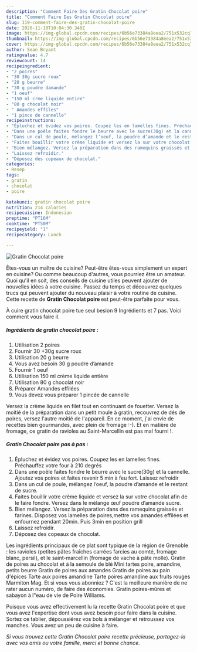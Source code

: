 ```yaml
---
description: "Comment Faire Des Gratin Chocolat poire"
title: "Comment Faire Des Gratin Chocolat poire"
slug: 119-comment-faire-des-gratin-chocolat-poire
date: 2020-11-10T10:04:30.340Z
image: https://img-global.cpcdn.com/recipes/6b56e73384a8eea2/751x532cq70/gratin-chocolat-poire-photo-principale-de-la-recette.jpg
thumbnail: https://img-global.cpcdn.com/recipes/6b56e73384a8eea2/751x532cq70/gratin-chocolat-poire-photo-principale-de-la-recette.jpg
cover: https://img-global.cpcdn.com/recipes/6b56e73384a8eea2/751x532cq70/gratin-chocolat-poire-photo-principale-de-la-recette.jpg
author: Sean Bryant
ratingvalue: 4.7
reviewcount: 14
recipeingredient:
- "2 poires"
- "30 30g sucre roux"
- "20 g beurre"
- "30 g poudre damande"
- "1 oeuf"
- "150 ml crme liquide entire"
- "80 g chocolat noir"
- " Amandes effiles"
- "1 pince de cannelle"
recipeinstructions:
- "Épluchez et évidez vos poires. Coupez les en lamelles fines. Préchauffez votre four à 210 degrés"
- "Dans une poêle faites fondre le beurre avec le sucre(30g) et la cannelle. Ajoutez vos poires et faites revenir 5 min à feu fort. Laissez refroidir"
- "Dans un cul de poule, mélangez l’oeuf, la poudre d’amande et le restant de sucre."
- "Faites bouillir votre crème liquide et versez la sur votre chocolat afin de le faire fondre. Versez dans le mélange œuf poudre d’amande sucre."
- "Bien mélangez. Versez la préparation dans des ramequins graissés et farines. Disposez vos lamelles de poires,mettre vos amandes effilées et enfournez pendant 20min. Puis 3min en position grill"
- "Laissez refroidir."
- "Déposez des copeaux de chocolat."
categories:
- Resep
tags:
- gratin
- chocolat
- poire

katakunci: gratin chocolat poire 
nutrition: 214 calories
recipecuisine: Indonesian
preptime: "PT16M"
cooktime: "PT50M"
recipeyield: "1"
recipecategory: Lunch

---
```



![Gratin Chocolat poire](https://img-global.cpcdn.com/recipes/6b56e73384a8eea2/751x532cq70/gratin-chocolat-poire-photo-principale-de-la-recette.jpg)

Êtes-vous un maître de cuisine? Peut-être êtes-vous simplement un expert en cuisine? Ou comme beaucoup d'autres, vous pourriez être un amateur. Quoi qu'il en soit, des conseils de cuisine utiles peuvent ajouter de nouvelles idées à votre cuisine. Passez du temps et découvrez quelques trucs qui peuvent ajouter du nouveau plaisir à votre routine de cuisine. Cette recette de <strong> Gratin Chocolat poire </strong> est peut-être parfaite pour vous.

<!--inarticleads1-->

À cuire gratin chocolat poire tue seul besion 9 Ingrédients et 7 pas. Voici comment vous faire il.

##### Ingrédients de gratin chocolat poire :

1. Utilisation 2 poires
1. Fournir 30 +30g sucre roux
1. Utilisation 20 g beurre
1. Vous avez besoin 30 g poudre d’amande
1. Fournir 1 oeuf
1. Utilisation 150 ml crème liquide entière
1. Utilisation 80 g chocolat noir
1. Préparer  Amandes effilées
1. Vous devez vous préparer 1 pincée de cannelle


Versez la crème liquide en filet tout en continuant de fouetter. Versez la moitié de la préparation dans un petit moule à gratin, recouvrez de dés de poires, versez l&#39;autre moitié de l&#39;appareil. En ce moment, j&#39;ai envie de recettes bien gourmandes, avec plein de fromage :-). Et en matière de fromage, ce gratin de ravioles au Saint-Marcellin est pas mal fourni !. 

<!--inarticleads2-->

##### Gratin Chocolat poire pas à pas :

1. Épluchez et évidez vos poires. Coupez les en lamelles fines. Préchauffez votre four à 210 degrés
1. Dans une poêle faites fondre le beurre avec le sucre(30g) et la cannelle. Ajoutez vos poires et faites revenir 5 min à feu fort. Laissez refroidir
1. Dans un cul de poule, mélangez l’oeuf, la poudre d’amande et le restant de sucre.
1. Faites bouillir votre crème liquide et versez la sur votre chocolat afin de le faire fondre. Versez dans le mélange œuf poudre d’amande sucre.
1. Bien mélangez. Versez la préparation dans des ramequins graissés et farines. Disposez vos lamelles de poires,mettre vos amandes effilées et enfournez pendant 20min. Puis 3min en position grill
1. Laissez refroidir.
1. Déposez des copeaux de chocolat.


Les ingrédients principaux de ce plat sont typique de la région de Grenoble : les ravioles (petites pâtes fraîches carrées farcies au comté, fromage blanc, persil), et le saint-marcellin (fromage de vache à pâte molle). Gratin de poires au chocolat et à la semoule de blé Mini tartes poire, amandine, petits beurre Gratin de poires aux amandes Gratin de poires au pain d&#39;épices Tarte aux poires amandine Tarte poires amandine aux fruits rouges Marmiton Mag. Et si vous vous abonniez ? C&#39;est la meilleure manière de ne rater aucun numéro, de faire des économies. Gratin poires-mûres et sabayon à l&#34;eau de vie de Poire Williams. 

<!--inarticleads1-->

<p>
Puisque vous avez effectivement lu la recette Gratin Chocolat poire et que vous avez l'expertise dont vous avez besoin pour faire dans la cuisine. Sortez ce tablier, dépoussiérez vos bols à mélanger et retroussez vos manches. Vous avez un peu de cuisine à faire.
</p>

<p>
<i>Si vous trouvez cette Gratin Chocolat poire recette précieuse, partagez-la avec vos amis ou votre famille, merci et bonne chance.</i>
</p>
